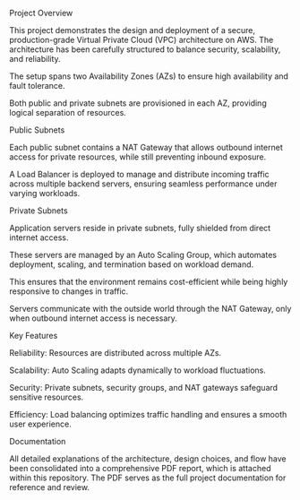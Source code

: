 Project Overview

This project demonstrates the design and deployment of a secure, production-grade Virtual Private Cloud (VPC) architecture on AWS. The architecture has been carefully structured to balance security, scalability, and reliability.

The setup spans two Availability Zones (AZs) to ensure high availability and fault tolerance.

Both public and private subnets are provisioned in each AZ, providing logical separation of resources.

Public Subnets

Each public subnet contains a NAT Gateway that allows outbound internet access for private resources, while still preventing inbound exposure.

A Load Balancer is deployed to manage and distribute incoming traffic across multiple backend servers, ensuring seamless performance under varying workloads.

Private Subnets

Application servers reside in private subnets, fully shielded from direct internet access.

These servers are managed by an Auto Scaling Group, which automates deployment, scaling, and termination based on workload demand.

This ensures that the environment remains cost-efficient while being highly responsive to changes in traffic.

Servers communicate with the outside world through the NAT Gateway, only when outbound internet access is necessary.

Key Features

Reliability: Resources are distributed across multiple AZs.

Scalability: Auto Scaling adapts dynamically to workload fluctuations.

Security: Private subnets, security groups, and NAT gateways safeguard sensitive resources.

Efficiency: Load balancing optimizes traffic handling and ensures a smooth user experience.

Documentation

All detailed explanations of the architecture, design choices, and flow have been consolidated into a comprehensive PDF report, which is attached within this repository. The PDF serves as the full project documentation for reference and review.
